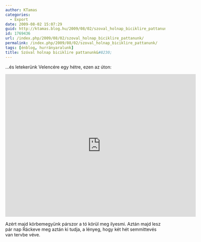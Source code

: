 ```yaml
---
author: KTamas
categories:
  - Export
date: 2009-08-02 15:07:29
guid: http://ktamas.blog.hu/2009/08/02/szoval_holnap_biciklire_pattanunk
id: 1769436
url: /index.php/2009/08/02/szoval_holnap_biciklire_pattanunk/
permalink: /index.php/2009/08/02/szoval_holnap_biciklire_pattanunk/
tags: [énblog, hurrányaralunk]
title: Szóval holnap biciklire pattanunk&#8230;
---
```


&#8230;és letekerünk Velencére egy hétre, ezen az úton:
  
<iframe src="https://www.google.com/maps/embed?pb=!1m27!1m12!1m3!1d172983.1225750933!2d18.707801010480118!3d47.356106009771814!2m3!1f0!2f0!3f0!3m2!1i1024!2i768!4f13.1!4m12!3e2!4m5!1s0x4741dc6d7774897f%3A0x338dd33e362d059c!2sTer%C3%A9z+krt.%2C+Budapest!3m2!1d47.5069155!2d19.0608395!4m4!2s47.205488%2C18.624787!3m2!1d47.205487999999995!2d18.624786999999998!5e0!3m2!1sen!2shu!4v1548856789086" width="600" height="450" frameborder="0" style="border:0" allowfullscreen></iframe>
  
Azért majd körbemegyünk párszor a tó körül meg ilyesmi. Aztán majd lesz pár nap Ráckeve meg aztán ki tudja, a lényeg, hogy két hét semmittevés van tervbe véve.
